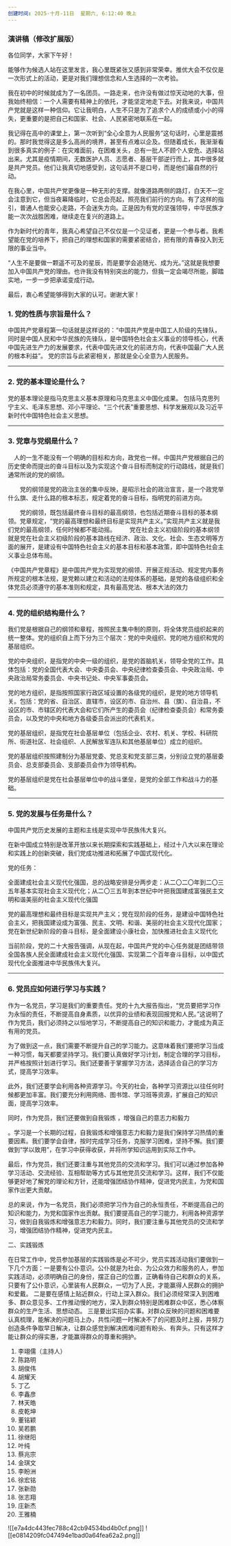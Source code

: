 ```yaml
---
创建时间: 2025-十月-11日  星期六, 6:12:40 晚上
---
```


### 演讲稿（修改扩展版）

各位同学，大家下午好！

能够作为候选人站在这里发言，我心里既紧张又感到非常荣幸。推优大会不仅仅是一次形式上的活动，更是对我们理想信念和人生选择的一次考验。

我在初中的时候就成为了一名团员。一路走来，也许没有做过惊天动地的大事，但我始终相信：一个人需要有精神上的依托，才能坚定地走下去。对我来说，中国共产党就是这样一种信仰。它让我明白，人生不只是为了追求个人的成绩或小小的得失，更重要的是把自己和国家、社会、人民紧密地联系在一起。

我记得在高中的课堂上，第一次听到“全心全意为人民服务”这句话时，心里是震撼的。那时我觉得这是多么高尚的境界，甚至有点难以企及。但随着成长，我渐渐看到很多真实的例子：在灾难面前，在困难关头，总有一批人不顾个人安危、选择站出来。尤其是疫情期间，无数医护人员、志愿者、基层干部逆行而上，其中很多就是共产党员。他们让我真切地感受到，这句话并不是口号，而是他们最自然的行动。

在我心里，中国共产党更像是一种无形的支撑。就像道路两侧的路灯，白天不一定会注意到它，但当夜幕降临时，它总会亮起，照亮我们前行的方向。有了这样的指引，普通人也能安心走路，不会迷失方向。正是因为有党的坚强领导，中华民族才能一次次战胜困难，继续走在复兴的道路上。

作为新时代的青年，我真心希望自己不仅仅是一个见证者，更是一个参与者。我希望能在党的培养下，把自己的理想和国家的需要紧密结合，把有限的青春投入到无限的事业当中。

“人生不是要做一颗遥不可及的星辰，而是要学会追随光、成为光。”这就是我想要加入中国共产党的理由。也许我没有特别突出的能力，但我一定会竭尽所能，脚踏实地，一步一步把承诺变成行动。

最后，衷心希望能够得到大家的认可。谢谢大家！








### 1. 党的性质与宗旨是什么？

中国共产党章程第一句话就是这样说的：“中国共产党是中国工人阶级的先锋队，同时是中国人民和中华民族的先锋队，是中国特色社会主义事业的领导核心，代表中国先进生产力的发展要求，代表中国先进文化的前进方向，代表中国最广大人民的根本利益”。
党的宗旨与此紧密相关，那就是全心全意为人民服务。



---

### 2. 党的基本理论是什么？

党的基本理论是指马克思主义基本原理和马克思主义中国化成果。
包括马克思列宁主义、毛泽东思想、邓小平理论、“三个代表”重要思想、科学发展观以及习近平新时代中国特色社会主义思想。

---

### 3. 党章与党纲是什么？

　人的一生不能没有一个明确的目标和方向，政党也一样。中国共产党根据自己的历史使命而提出的奋斗目标以及为实现这个奋斗目标而制定的行动路线，就是我们通常所说的党的纲领。

　　党的纲领是党的政治主张的集中反映，是昭示社会的政治宣言，是一个政党举什么旗、走什么路的根本标志，规定着党的奋斗目标，指明党的前进方向。

　　党的纲领，既包括最终奋斗目标的最高纲领，也包括近期奋斗目标的基本纲领。党章规定，“党的最高理想和最终目标是实现共产主义。”实现共产主义就是我们党的最高纲领，任何时候都不能动摇。
　　党在社会主义初级阶段的基本纲领就是党在社会主义初级阶段的基本路线在经济、政治、文化、社会、生态文明等方面的展开，是建设有中国特色社会主义的基本目标和基本政策，即中国特色社会主义事业总体布局。


《中国共产党章程》是中国共产党为实现党的纲领、开展正规活动、规定党内事务所规定的根本法规，是党赖以建立和活动的法规体系的基础，是党的各级组织和全体党员必须遵守的基本准则和规定，具有最高党法、根本大法的效力


---

### 4. 党的组织结构是什么？

我们党是根据自己的纲领和章程，按照民主集中制的原则，将全体党员组织起来的统一整体。党的组织自上而下分为三个层次：党的中央组织、党的地方组织和党的基层组织。

党的中央组织，是指党的中央一级的组织，是党的首脑机关，领导全党的工作。具体包括：党的全国代表大会、中央委员会、中央纪律检查委员会、中央政治局、中央政治局常务委员会、中央书记处、中央军事委员会。

党的地方组织，是指按照国家行政区域设置的各级党的组织，是党的地方领导机关。包括：党的省、自治区、直辖市，设区的市、自治州、县（旗）、自治县，不设区的市、市辖区的代表大会和它们所产生的委员会（纪律检查委员会）和常务委员会，以及党的中央和地方各级委员会派出的代表机关。

党的基层组织，是指党在社会基层单位（包括企业、农村、机关、学校、科研院所、街道社区、社会组织、人民解放军连队和其他基层单位）成立的组织。

党的基层组织按照建制分为基层党委、党总支和党支部三类，分别设立党的基层委员会、总支部委员会、支部委员会作为领导机构。

党的基层组织是党在社会基层单位中的战斗堡垒，是党的全部工作和战斗力的基础。

---

### 5. 党的发展与任务是什么？
中国共产党历史发展的主题和主线是实现中华民族伟大复兴。

在新中国成立特别是改革开放以来长期探索和实践基础上，经过十八大以来在理论和实践上的创新突破，我们党成功推进和拓展了中国式现代化。







党的任务：

全面建成社会主义现代化强国，总的战略安排是分两步走：从二〇二〇年到二〇三五年基本实现社会主义现代化；从二〇三五年到本世纪中叶把我国建成富强民主文明和谐美丽的社会主义现代化强国

党的最高理想和最终目标是实现共产主义；党在现阶段的任务，是建设中国特色社会主义，把我国建设成为富强、民主、文明、和谐、美丽的社会主义现代化国家；党在新世纪新阶段的奋斗目标，是全面建设小康社会，加快推进社会主义现代化

当前阶段，党的二十大报告强调，从现在起，中国共产党的中心任务就是团结带领全国各族人民全面建成社会主义现代化强国、实现第二个百年奋斗目标，以中国式现代化全面推进中华民族伟大复兴。

---

### 6. 党员应如何进行学习与实践？

作为一名党员，学习是我们的重要责任。党的十九大报告指出，“党员要把学习作为永恒的责任，不断提高自身素质，以优异的业绩和表现回报党和人民。”这说明了作为党员，我们必须持之以恒地学习，不断提高自己的知识和能力，才能成为真正有用的党员。

为了做到这一点，我们需要不断提升自己的学习能力。这意味着我们要把学习当成一种习惯，每天都要坚持学习。我们要认真做好学习计划，制定合理的学习目标，并严格按照计划进行学习。我们还要善于掌握学习方法，选择适合自己的学习方式，提高学习效率。

此外，我们还要学会利用各种资源学习。今天的社会，各种学习资源比以往任何时候都更加丰富。我们要充分利用网络、图书馆、学习班等资源，扩展自己的知识面，提高学习效率。

同时，作为党员，我们还要做到自我锻炼
，增强自己的意志力和毅力

。学习是一个长期的过程，自我锻炼和增强意志力和毅力是我们保持学习热情的重要因素。我们要学会自律，按时完成学习任务，克服学习困难，坚持不懈。我们要做到“学以致用”，在学习中获得收获，并将所学知识运用到实际工作中。

最后，作为党员，我们还要注重与其他党员的交流和学习。我们可以通过参加各种学习活动、交流经验、互相帮助等方式与其他党员交流和学习。这样，我们不仅能够更好地了解党的理论和方针，还能增强团结协作精神，促进党内民主，为党和国家作出更大贡献。

总的来说，作为一名党员，我们必须把学习作为自己的永恒责任，不断提高自己的知识和能力，为党和国家作出贡献。我们要提高自己的学习能力，利用各种资源学习，做到自我锻炼和增强意志力和毅力。同时，我们要注重与其他党员的交流和学习，增强团结协作精神，促进党内民主。

二、实践锻炼

在日常工作中，党员参加基层的实践锻炼是必不可少，党员实践活动我们要做到一下几个方面：一是要有公仆意识。公仆就是为社会、为公众效力和服务的人，参加实践活动，必须明确自己的身份，摆正自己的位置，正确看待自己和群众的关系，只要有了公仆意识，心里装有人民群众，一切为了人民，才能赢得人民群众的拥护和爱戴。
二是要在感情上贴近群众，行动上深入群众。我们必须经常深入到困难多、群众意见多、工作推动慢的地方，深入到群众特别是困难群众中区，悉心体察群众的生产生活、思想动态。
三是要出实招办实事。对群众反映的问题和困难要认真梳理，能解决的问题马上办，共性问题一时解决不了的问题及时上报，并努力创造条件争取早日解决，让群众感觉到解决困难问题有盼头、有奔头。只有这样才能让群众的得实惠，才能赢得群众的尊重和拥护。




1. 李翊儒（主持人）
2. 陈路明
3. 胡俊伟
4. 胡耀天
5. 丁乙
6. 李鑫彦
7. 林天皓
8. 皮乾坤
9. 董铭颖
10. 吴若鹏
11. 徐继阳
12. 叶纯
13. 蔡兆宗
14. 金琪文
15. 李盼洲
16. 徐宏铭
17. 张新勋
18. 张志翔
19. 庄新杰
20. 王雅楠


![[e7a4dc443fec788c42cb94534bd4b0cf.png]]
![[e0814209fc047494e1bad0a64fea62a2.png]]





